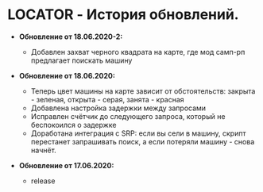# LOCATOR - История обновлений.
* **Обновление от 18.06.2020-2:**
  * Добавлен захват черного квадрата на карте, где мод самп-рп предлагает поискать машину
  
* **Обновление от 18.06.2020:**
  * Теперь цвет машины на карте зависит от обстоятельств: закрыта - зеленая, открыта - серая, занята - красная
  * Добавлена настройка задержки между запросами
  * Исправлен счётчик до следующего запроса, который не беспокоился о задержке
  * Доработана интеграция с SRP: если вы сели в машину, скрипт перестанет запрашивать поиск, а если потеряли машину - снова начнёт.
  
* **Обновление от 17.06.2020:**
  * release 
  


